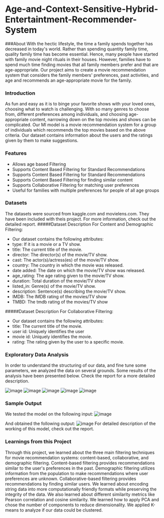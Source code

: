 # Age-and-Context-Sensitive-Hybrid-Entertaintment-Recommender-System
                                                                                 
###About
With the hectic lifestyle, the time a family spends together has decreased
in today's world. Rather than spending quantity family time, quality family
time has become essential. Hence, many people have started with family
movie night rituals in their houses. However, families have to spend much
time finding movies that all family members prefer and that are
age-appropriate. Our project aims to create a movie recommendation
system that considers the family members' preferences, past activities,
and age and recommends an age-appropriate movie for the family.
### Introduction
As fun and easy as it is to binge your favorite shows with your loved ones,
choosing what to watch is challenging. With so many genres to choose
from, different preferences among individuals, and choosing
age-appropriate content, narrowing down on the top movies and shows
can be complicated.
Our Ml model is a movie recommendation system for a group of
individuals which recommends the top movies based on the above
criteria. Our dataset contains information about the users and the ratings
given by them to make suggestions.

### Features

- Allows age based Filtering
- Supports Content Based Filtering for Standard Recommendations
- Supports Content Based Filtering for Standard Recommendations
- Supports Content Based Filtering for finding similar content
- Supports Collaborative Filtering for matching user preferences
- Useful for families with multiple preferences for people of all age groups

### Datasets
The datasets were sourced from kaggle.com and movielens.com. They have been included with theis project. For more information, check out the detailed report.
#####Dataset Description For Content and Demographic Filtering:
- Our dataset contains the following attributes:
 -  type: If it is a movie or a TV show.
 -  title: The current title of the movie.
 - director: The director(s) of the movie/TV show.
 - cast: The actor(s)/actress(es) of the movie/TV show.
 -  country: The country in which the movie was released.
 - date added: The date on which the movie/TV show was released.
 -  age_rating: The age rating given to the movie/TV show.
 - duration: Total duration of the movie/TV show
 - listed_in: Genre(s) of the movie/TV show.
 - description: Sentence(s) describing the movie/TV show.
 - IMDB: The IMDB rating of the movies/TV show
 - TMBD: The tmdb rating of the movies/TV show
 
#####Dataset Description For Collaborative Filtering:
- Our dataset contains the following attributes:
 - title: The current title of the movie.
 - user id: Uniquely identifies the user
 - movie id: Uniquely identifies the movie.
 - rating: The rating given by the user to a specific movie.

### Exploratory Data Analysis
In order to understand the structuring of our data, and fine tune some parameters, we analyzed the data on several grounds. Some results of the analysis have been presented below. Check the report for a more detailed description.

![image](https://user-images.githubusercontent.com/88545875/205520998-9ab23977-eeef-4a9d-b9c5-3fd1f730948b.png)
![image](https://user-images.githubusercontent.com/88545875/205521048-198b3a08-0fc8-40e3-8ad9-6e1dab0e411f.png)
![image](https://user-images.githubusercontent.com/88545875/205521076-694c67be-330f-4c3f-aa8a-aa3d2dfa2cf3.png)
![image](https://user-images.githubusercontent.com/88545875/205521116-2787e755-b5aa-4cae-8b39-4da05a80a5a3.png)
![image](https://user-images.githubusercontent.com/88545875/205521136-15011862-8cd4-40cc-b540-212a1f7cdabe.png)

### Sample Output
We tested the model on the following input:
![image](https://user-images.githubusercontent.com/88545875/205521629-19ec17a2-6af5-4c2d-bef8-68f56351a766.png)

And obtained the following output: 
![image](https://user-images.githubusercontent.com/88545875/205521582-2eacca24-0dbb-4bde-ab5a-e170a52ff6dd.png)
For detailed description of the working of this model, check out the report.

### Learnings from this Project

Through this project, we learned about the three main filtering
techniques for movie recommendation systems: content-based,
collaborative, and demographic filtering. Content-based filtering provides
recommendations similar to the user's preferences in the past.
Demographic filtering utilizes information from the population to make
recommendations where user preferences are unknown.
Collaborative-based filtering provides recommendations by finding
similar users. We learned about encoding string data into more
computationally friendly formats while preserving the integrity of the
data. We also learned about different similarity metrics like Pearson
correlation and cosine similarity. We learned how to apply PCA and chose
the number of components to reduce dimensionality. We applied K-means
to analyze if our data could be clustered.
